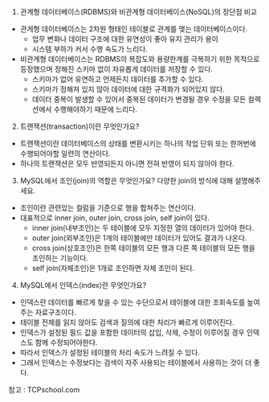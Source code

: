 1. 관계형 데이터베이스(RDBMS)와 비관계형 데이터베이스(NoSQL)의 장단점 비교

- 관게형 데이터베이스는 2차원 형태인 테이블로 관계를 맺는 데이터베이스이다.
  - 업무 변화나 데이터 구조에 대한 유연성이 좋아 유지 관리가 용이
  - 시스템 부하가 커서 수행 속도가 느리다.
- 비관계형 데이터베이스는 RDBMS의 복잡도와 용량한계를 극복하기 위한 목적으로 등장했으며 정해진 스키마 없이 자유롭게 데이터를 저장할 수 있다.
  - 스키마가 없어 유연하고 언제든지 데이터를 추가할 수 있다.
  - 스키마가 정해져 있지 않아 데이터에 대한 규격화가 되어있지 않다.
  - 데이터 중복이 발생할 수 있어서 중복된 데이터가 변경될 경우 수정을 모든 컬렉션에서 수행해야하기 때문에 느리다.

2. 트랜잭션(transaction)이란 무엇인가요?

- 트랜잭션이란 데이터베이스의 상태를 변환시키는 하나의 작업 단위 또는 한꺼번에 수행되어야할 일련의 연산이다.
- 하나의 트랜잭션은 모두 반영되든지 아니면 전혀 반영이 되지 않아야 한다.

3. MySQL에서 조인(join)의 역할은 무엇인가요? 다양한 join의 방식에 대해 설명해주세요.

- 조인이란 관련있는 컬럼을 기준으로 행을 합쳐주는 연산이다.
- 대표적으로 inner join, outer join, cross join, self join이 있다.
  - inner join(내부조인)는 두 테이블에 모두 지정한 열의 데이터가 있어야 한다.
  - outer join(외부조인)은 1개의 테이블에만 데이터가 있어도 결과가 나온다.
  - cross join(상호조인)은 한쪽 테이블의 모든 행과 다른 쪽 테이블의 모든 행을 조인하는 기능이다.
  - self join(자체조인)은 1개로 조인하면 자체 조인이 된다.

4. MySQL에서 인덱스(index)란 무엇인가요?

- 인덱스란 데이터를 빠르게 찾을 수 있는 수단으로서 테이블에 대한 조회속도를 높여주는 자료구조이다.
- 테이블 전체를 읽지 않아도 검색과 질의에 대한 처리가 빠르게 이루어진다.
- 인덱스가 설정된 필드 값을 포함한 데이터의 삽입, 삭제, 수정이 이루어질 경우 인덱스도 함께 수정되어야한다.
- 따라서 인덱스가 설정된 테이블의 처리 속도가 느려질 수 있다.
- 그래서 인덱스는 수정보다는 검색이 자주 사용되는 테이블에서 사용하는 것이 더 좋다.

참고 : TCPschool.com
